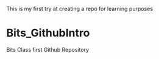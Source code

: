 This is my first try at creating a repo for learning purposes

# Bits_GithubIntro
Bits Class first Github Repository
